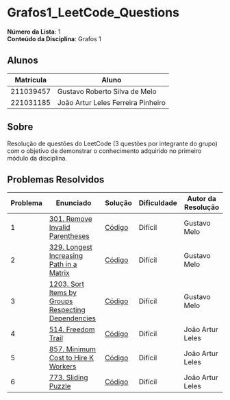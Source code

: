 # Grafos1_LeetCode_Questions

**Número da Lista**: 1<br>
**Conteúdo da Disciplina**: Grafos 1<br>

## Alunos
|Matrícula | Aluno |
| -- | -- |
| 211039457  |  Gustavo Roberto Silva de Melo |
| 221031185  |  João Artur Leles Ferreira Pinheiro|

## Sobre 
Resolução de questões do LeetCode (3 questões por integrante do grupo) com o objetivo de demonstrar o conhecimento adquirido no primeiro módulo da disciplina.

## Problemas Resolvidos
| Problema | Enunciado | Solução | Dificuldade | Autor da Resolução |
| -- | -- | -- | -- | -- |
| 1 | [301. Remove Invalid Parentheses](https://leetcode.com/problems/remove-invalid-parentheses/) | [Código](./301-remove-invalid-parentheses/solution.cpp) | Difícil | Gustavo Melo |
| 2 | [329. Longest Increasing Path in a Matrix](https://leetcode.com/problems/longest-increasing-path-in-a-matrix/description/) | [Código](./329-longest-increasing-path-in-a-matrix/solution.cpp) | Difícil | Gustavo Melo |
| 3 | [1203. Sort Items by Groups Respecting Dependencies](https://leetcode.com/problems/sort-items-by-groups-respecting-dependencies/description/) | [Código](./1203-sort-items-by-groups-respecting-dependencies/solution.cpp) | Difícil | Gustavo Melo |
| 4 | [514. Freedom Trail](https://leetcode.com/problems/freedom-trail/description/) | [Código](./514-freedom-trail/freedom.cpp) | Difícil | João Artur Leles |
| 5 | [857. Minimum Cost to Hire K Workers](https://leetcode.com/problems/minimum-cost-to-hire-k-workers/description/) | [Código](./857-minimum-cost-to-hire-k-workers/KWorkers.cpp) | Difícil | João Artur Leles |
| 6 | [773. Sliding Puzzle](https://leetcode.com/problems/sliding-puzzle/description/) | [Código](./773-sliding-puzzle/slidingPuzzle.cpp) | Difícil | João Artur Leles |
